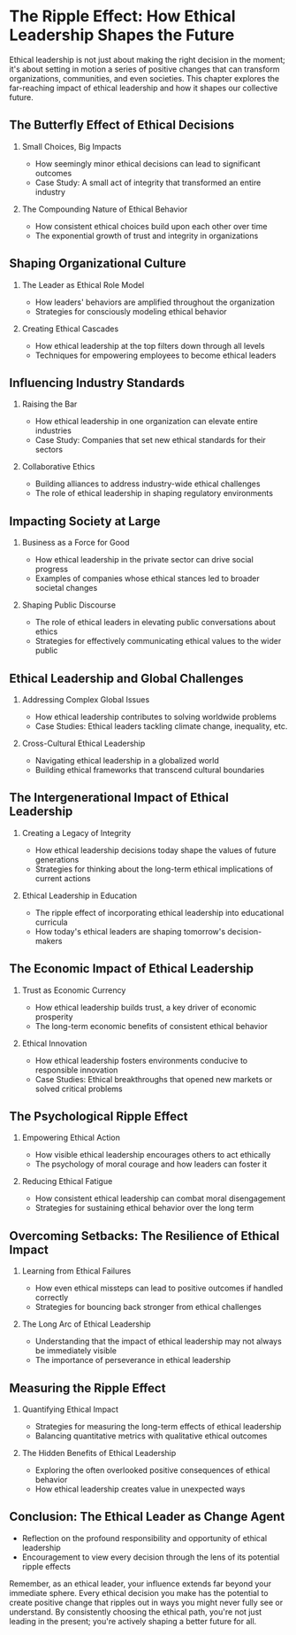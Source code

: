 # The Ripple Effect: How Ethical Leadership Shapes the Future

Ethical leadership is not just about making the right decision in the moment; it's about setting in motion a series of positive changes that can transform organizations, communities, and even societies. This chapter explores the far-reaching impact of ethical leadership and how it shapes our collective future.

## The Butterfly Effect of Ethical Decisions

1. Small Choices, Big Impacts
   - How seemingly minor ethical decisions can lead to significant outcomes
   - Case Study: A small act of integrity that transformed an entire industry

2. The Compounding Nature of Ethical Behavior
   - How consistent ethical choices build upon each other over time
   - The exponential growth of trust and integrity in organizations

## Shaping Organizational Culture

1. The Leader as Ethical Role Model
   - How leaders' behaviors are amplified throughout the organization
   - Strategies for consciously modeling ethical behavior

2. Creating Ethical Cascades
   - How ethical leadership at the top filters down through all levels
   - Techniques for empowering employees to become ethical leaders

## Influencing Industry Standards

1. Raising the Bar
   - How ethical leadership in one organization can elevate entire industries
   - Case Study: Companies that set new ethical standards for their sectors

2. Collaborative Ethics
   - Building alliances to address industry-wide ethical challenges
   - The role of ethical leadership in shaping regulatory environments

## Impacting Society at Large

1. Business as a Force for Good
   - How ethical leadership in the private sector can drive social progress
   - Examples of companies whose ethical stances led to broader societal changes

2. Shaping Public Discourse
   - The role of ethical leaders in elevating public conversations about ethics
   - Strategies for effectively communicating ethical values to the wider public

## Ethical Leadership and Global Challenges

1. Addressing Complex Global Issues
   - How ethical leadership contributes to solving worldwide problems
   - Case Studies: Ethical leaders tackling climate change, inequality, etc.

2. Cross-Cultural Ethical Leadership
   - Navigating ethical leadership in a globalized world
   - Building ethical frameworks that transcend cultural boundaries

## The Intergenerational Impact of Ethical Leadership

1. Creating a Legacy of Integrity
   - How ethical leadership decisions today shape the values of future generations
   - Strategies for thinking about the long-term ethical implications of current actions

2. Ethical Leadership in Education
   - The ripple effect of incorporating ethical leadership into educational curricula
   - How today's ethical leaders are shaping tomorrow's decision-makers

## The Economic Impact of Ethical Leadership

1. Trust as Economic Currency
   - How ethical leadership builds trust, a key driver of economic prosperity
   - The long-term economic benefits of consistent ethical behavior

2. Ethical Innovation
   - How ethical leadership fosters environments conducive to responsible innovation
   - Case Studies: Ethical breakthroughs that opened new markets or solved critical problems

## The Psychological Ripple Effect

1. Empowering Ethical Action
   - How visible ethical leadership encourages others to act ethically
   - The psychology of moral courage and how leaders can foster it

2. Reducing Ethical Fatigue
   - How consistent ethical leadership can combat moral disengagement
   - Strategies for sustaining ethical behavior over the long term

## Overcoming Setbacks: The Resilience of Ethical Impact

1. Learning from Ethical Failures
   - How even ethical missteps can lead to positive outcomes if handled correctly
   - Strategies for bouncing back stronger from ethical challenges

2. The Long Arc of Ethical Leadership
   - Understanding that the impact of ethical leadership may not always be immediately visible
   - The importance of perseverance in ethical leadership

## Measuring the Ripple Effect

1. Quantifying Ethical Impact
   - Strategies for measuring the long-term effects of ethical leadership
   - Balancing quantitative metrics with qualitative ethical outcomes

2. The Hidden Benefits of Ethical Leadership
   - Exploring the often overlooked positive consequences of ethical behavior
   - How ethical leadership creates value in unexpected ways

## Conclusion: The Ethical Leader as Change Agent

- Reflection on the profound responsibility and opportunity of ethical leadership
- Encouragement to view every decision through the lens of its potential ripple effects

Remember, as an ethical leader, your influence extends far beyond your immediate sphere. Every ethical decision you make has the potential to create positive change that ripples out in ways you might never fully see or understand. By consistently choosing the ethical path, you're not just leading in the present; you're actively shaping a better future for all.